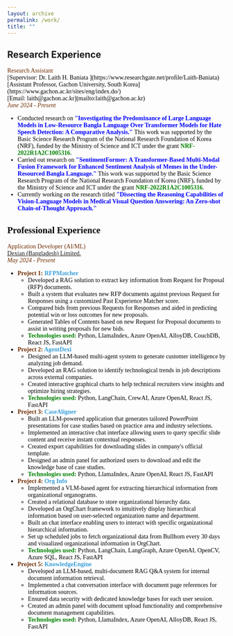 ```yaml
---
layout: archive
permalink: /work/
title: ""
---
```


## Research Experience 
<span style="font-family:Trebuchet MS; color:black;">
<span style="color:#6E2C00">Research Assistant</span><br/>
[Supervisor: <span style="color:black; display:inline;"> Dr. Laith H. Baniata </span>](https://www.researchgate.net/profile/Laith-Baniata)<br/>
[Assistant Professor, Gachon University, South Korea](https://www.gachon.ac.kr/sites/eng/index.do/)<br/>
[Email: laith@gachon.ac.kr](mailto:laith@gachon.ac.kr)<br/>
<span style="color:#6E2C00"><em>June 2024 - Present</em></span>
<ul style="font-family:Trebuchet MS; color:black;">
<li>Conducted research on <b style="color:blue">"Investigating the Predominance of Large Language Models in Low-Resource Bangla Language Over Transformer Models for Hate Speech Detection: A Comparative Analysis."</b> This work was supported by the Basic Science Research Program of the National Research Foundation of Korea (NRF), funded by the Ministry of Science and ICT under the grant<b><span style="color:green; display:inline;"> NRF-2022R1A2C1005316</span></b>.</li>

<li>Carried out research on <b style="color:blue">"SentimentFormer: A Transformer-Based Multi-Modal Fusion Framework for Enhanced Sentiment Analysis of Memes in the Under-Resourced Bangla Language."</b> This work was supported by the Basic Science Research Program of the National Research Foundation of Korea (NRF), funded by the Ministry of Science and ICT under the grant <b><span style="color:green; display:inline;">NRF-2022R1A2C1005316</span></b>.</li>

<li>Currently working on the research titled <b style="color:blue">"Dissecting the Reasoning Capabilities of Vision-Language Models in Medical Visual Question Answering: An Zero-shot Chain-of-Thought Approach."</b></li>
</ul>

## Professional Experience
<span style="font-family:Trebuchet MS; color:black;">
<span style="color:#6E2C00">Application Developer (AI/ML)</span><br/>
<a href="https://www.linkedin.com/company/dexiansolutions/" target="_blank">Dexian (Bangladesh) Limited.</a><br/>
<span style="color:#6E2C00"><em>May 2024 - Present</em></span>

<ul style="font-family:Trebuchet MS; color:black; list-style-type: square;">

  <li>
    <b style="color:#6E2C00">Project 1: <span style="color:#389EDA">RFPMatcher</span></b>
    <ul style="list-style-type: circle;">
      <li>Developed a RAG solution to extract key information from Request for Proposal (RFP) documents.</li>
      <li>Built a system that evaluates new RFP documents against previous Request for Responses using a customized Past Experience Matcher score.</li>
      <li>Compared bids from previous Requests for Responses and aided in predicting potential win or loss outcomes for new proposals.</li>
      <li>Generated Tables of Contents based on new Request for Proposal documents to assist in writing proposals for new bids.</li>
      <li><b><span style="color:green;">Technologies used:</span></b> Python, LlamaIndex, Azure OpenAI, AlloyDB, CouchDB, React JS, FastAPI</li>
    </ul>
  </li>

  <li>
    <b style="color:#6E2C00">Project 2: <span style="color:#389EDA">AgentDexi</span></b>
    <ul style="list-style-type: circle;">
      <li>Designed an LLM-based multi-agent system to generate customer intelligence by analyzing job demand.</li>
      <li>Developed an RAG solution to identify technological trends in job descriptions across external companies.</li>
      <li>Created interactive graphical charts to help technical recruiters view insights and optimize hiring strategies.</li>
      <li><b><span style="color:green;">Technologies used:</span></b> Python, LangChain, CrewAI, Azure OpenAI, React JS, FastAPI</li>
    </ul>
  </li>

  <li>
    <b style="color:#6E2C00">Project 3: <span style="color:#389EDA">CaseAligner</span></b>
    <ul style="list-style-type: circle;">
      <li>Built an LLM-powered application that generates tailored PowerPoint presentations for case studies based on practice area and industry selections.</li>
      <li>Implemented an interactive chat interface allowing users to query specific slide content and receive instant contextual responses.</li>
      <li>Created export capabilities for downloading slides in company's official template.</li>
      <li>Designed an admin panel for authorized users to download and edit the knowledge base of case studies.</li>
      <li><b><span style="color:green;">Technologies used:</span></b> Python, LlamaIndex, Azure OpenAI, React JS, FastAPI</li>
    </ul>
  </li>

  <li>
    <b style="color:#6E2C00">Project 4: <span style="color:#389EDA">Org Info</span></b>
    <ul style="list-style-type: circle;">
      <li>Implemented a VLM-based agent for extracting hierarchical information from organizational organograms.</li>
      <li>Created a relational database to store organizational hierarchy data.</li>
      <li>Developed an OrgChart framework to intuitively display hierarchical information based on user-selected organization name and department.</li>
      <li>Built an chat interface enabling users to interact with specific organizational hierarchical information.</li>
      <li>Set up scheduled jobs to fetch organizational data from Bullhorn every 30 days and visualized organizational information in OrgChart.</li>
      <li><b><span style="color:green;">Technologies used:</span></b> Python, LangChain, LangGraph, Azure OpenAI, OpenCV, Azure SQL, React JS, FastAPI</li>
    </ul>
  </li>

  <li>
    <b style="color:#6E2C00">Project 5: <span style="color:#389EDA">KnowledgeEngine</span></b>
    <ul style="list-style-type: circle;">
      <li>Developed an LLM-based, multi-document RAG Q&A system for internal document information retrieval.</li>
      <li>Implemented a chat conversation interface with document page references for information sources.</li>
      <li>Ensured data security with dedicated knowledge bases for each user session.</li>
     <li>Created an admin panel with document upload functionality and comprehensive document management capabilities.</li>
      <li><b><span style="color:green;">Technologies used:</span></b> Python, LlamaIndex, Azure OpenAI, AlloyDB, React JS, FastAPI</li>
    </ul>
  </li>

</ul>




